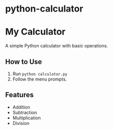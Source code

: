 # python-calculator
# My Calculator  

A simple Python calculator with basic operations.  

## How to Use  
1. Run `python calculator.py`  
2. Follow the menu prompts.  

## Features  
- Addition  
- Subtraction
- Multiplication
- Division
